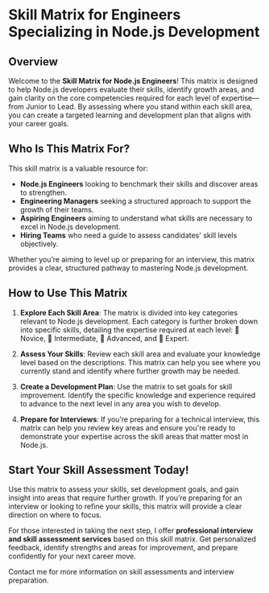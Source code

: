 # Skill Matrix for Engineers Specializing in Node.js Development

## Overview

Welcome to the **Skill Matrix for Node.js Engineers**! This matrix is designed to help Node.js developers evaluate their skills, identify growth areas, and gain clarity on the core competencies required for each level of expertise—from Junior to Lead. By assessing where you stand within each skill area, you can create a targeted learning and development plan that aligns with your career goals.

## Who Is This Matrix For?

This skill matrix is a valuable resource for:
- **Node.js Engineers** looking to benchmark their skills and discover areas to strengthen.
- **Engineering Managers** seeking a structured approach to support the growth of their teams.
- **Aspiring Engineers** aiming to understand what skills are necessary to excel in Node.js development.
- **Hiring Teams** who need a guide to assess candidates' skill levels objectively.

Whether you’re aiming to level up or preparing for an interview, this matrix provides a clear, structured pathway to mastering Node.js development.

## How to Use This Matrix

1. **Explore Each Skill Area**: The matrix is divided into key categories relevant to Node.js development. Each category is further broken down into specific skills, detailing the expertise required at each level: 🌱 Novice, 🌿 Intermediate, 🌳 Advanced, and 🚀 Expert.

2. **Assess Your Skills**: Review each skill area and evaluate your knowledge level based on the descriptions. This matrix can help you see where you currently stand and identify where further growth may be needed.

3. **Create a Development Plan**: Use the matrix to set goals for skill improvement. Identify the specific knowledge and experience required to advance to the next level in any area you wish to develop.

4. **Prepare for Interviews**: If you’re preparing for a technical interview, this matrix can help you review key areas and ensure you're ready to demonstrate your expertise across the skill areas that matter most in Node.js.

## Start Your Skill Assessment Today!

Use this matrix to assess your skills, set development goals, and gain insight into areas that require further growth. If you’re preparing for an interview or looking to refine your skills, this matrix will provide a clear direction on where to focus.

For those interested in taking the next step, I offer **professional interview and skill assessment services** based on this skill matrix. Get personalized feedback, identify strengths and areas for improvement, and prepare confidently for your next career move. 

Contact me for more information on skill assessments and interview preparation.